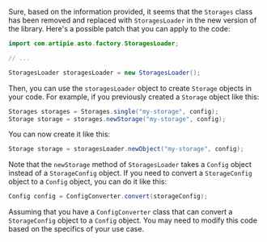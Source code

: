 Sure, based on the information provided, it seems that the `Storages` class has been removed and replaced with `StoragesLoader` in the new version of the library. Here's a possible patch that you can apply to the code:
```java
import com.artipie.asto.factory.StoragesLoader;

// ...

StoragesLoader storagesLoader = new StoragesLoader();
```
Then, you can use the `storagesLoader` object to create `Storage` objects in your code. For example, if you previously created a `Storage` object like this:
```java
Storages storages = Storages.single("my-storage", config);
Storage storage = storages.newStorage("my-storage", config);
```
You can now create it like this:
```java
Storage storage = storagesLoader.newObject("my-storage", config);
```
Note that the `newStorage` method of `StoragesLoader` takes a `Config` object instead of a `StorageConfig` object. If you need to convert a `StorageConfig` object to a `Config` object, you can do it like this:
```java
Config config = ConfigConverter.convert(storageConfig);
```
Assuming that you have a `ConfigConverter` class that can convert a `StorageConfig` object to a `Config` object. You may need to modify this code based on the specifics of your use case.